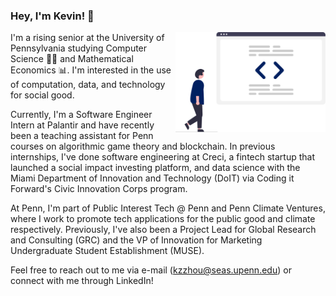 ### Hey, I'm Kevin! 👋
<img align = "right" src = "code.png" width = "240">

I'm a rising senior at the University of Pennsylvania studying Computer Science 👨‍💻 and Mathematical Economics 📊.  I'm interested in the use of computation, data, and technology for social good.

Currently, I'm a Software Engineer Intern at Palantir and have recently been a teaching assistant for Penn courses on algorithmic game theory and blockchain.  In previous internships, I've done software engineering at Creci, a fintech startup that launched a social impact investing platform, and data science with the Miami Department of Innovation and Technology (DoIT) via Coding it Forward's Civic Innovation Corps program.

At Penn, I'm part of Public Interest Tech @ Penn and Penn Climate Ventures, where I work to promote tech applications for the public good and climate respectively.  Previously, I've also been a Project Lead for Global Research and Consulting (GRC) and the VP of Innovation for Marketing Undergraduate Student Establishment (MUSE). 

Feel free to reach out to me via e-mail (kzzhou@seas.upenn.edu) or connect with me through LinkedIn!
